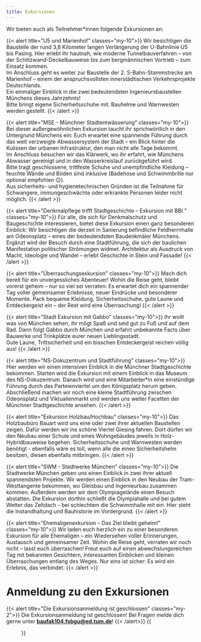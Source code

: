 ```yaml
---
title: Exkursionen
---
```

Wir bieten euch als Teilnehmer\*innen folgende Exkursionen an:

{{< alert title="U5 und Marienhof" classes="my-10">}}
Wir besichtigen die Baustelle der rund 3,8 Kilometer langen Verlängerung der U-Bahnlinie U5 bis Pasing. Hier erlebt ihr hautnah, wie moderne Tunnelbauverfahren – von der Schlitzwand-Deckelbauweise bis zum bergmännischen Vortrieb – zum Einsatz kommen.  
Im Anschluss geht es weiter zur Baustelle der 2. S-Bahn-Stammstrecke am Marienhof – einem der anspruchsvollsten innerstädtischen Verkehrsprojekte Deutschlands.  
Ein einmaliger Einblick in die zwei bedeutendsten Ingenieursbaustellen Münchens dieses Jahrzehnts!  
Bitte bringt eigene Sicherheitsschuhe mit. Bauhelme und Warnwesten werden gestellt.
{{< /alert >}}

{{< alert title="MSE - Münchner Stadtentwässerung" classes="my-10">}}
Bei dieser außergewöhnlichen Exkursion taucht ihr sprichwörtlich in den Untergrund Münchens ein: Euch erwartet eine spannende Führung durch das weit verzweigte Abwassersystem der Stadt – ein Blick hinter die Kulissen der urbanen Infrastruktur, den man nicht alle Tage bekommt.  
Im Anschluss besuchen wir das Klärwerk, wo ihr erfahrt, wie Münchens Abwasser gereinigt und in den Wasserkreislauf zurückgeführt wird.  
Bitte tragt geschlossene, trittfeste Schuhe und unempfindliche Kleidung – feuchte Wände und Böden sind inklusive (Badehose und Schwimmbrille nur optional empfohlen 😉).  
Aus sicherheits- und hygienetechnischen Gründen ist die Teilnahme für Schwangere, immungeschwächte oder erkrankte Personen leider nicht möglich.
{{< /alert >}}

{{< alert title="Denkmalpflege trifft Stadtgeschichte – Exkursion mit BBI " classes="my-10">}}
Für alle, die sich für Denkmalschutz und Baugeschichte interessieren, bietet diese Exkursion einen ganz besonderen Einblick: Wir besichtigen die derzeit in Sanierung befindliche Feldherrnhalle am Odeonsplatz – eines der bedeutendsten Baudenkmäler Münchens.  
Ergänzt wird der Besuch durch eine Stadtführung, die sich der baulichen Manifestation politischer Strömungen widmet. Architektur als Ausdruck von Macht, Ideologie und Wandel – erlebt Geschichte in Stein und Fassade!
{{< /alert >}}

{{< alert title="Überraschungsexkursion" classes="my-10">}}
Mach dich bereit für ein unvergessliches Abenteuer! Wohin die Reise geht, bleibt vorerst geheim – nur so viel sei verraten: Es erwartet dich ein spannender Tag voller gemeinsamer Erlebnisse, neuer Eindrücke und besonderer Momente. Pack bequeme Kleidung, Sicherheitsschuhe, gute Laune und Entdeckergeist ein – der Rest wird eine Überraschung!
{{< /alert >}}

{{< alert title="Stadt Exkursion mit Gabbo" classes="my-10">}}
Ihr wollt was von München sehen, ihr mögt Spaß und seid gut zu Fuß und auf dem Rad. Dann folgt Gabbo durch München und erfahrt unbekannte Facts über Bauwerke und Trinkplätze eurer neuen Lieblingsstadt.  
Gute Laune, Trittsicherheit und ein bisschen Entdeckergeist reichen völlig aus!
{{< /alert >}}

{{< alert title="NS-Dokuzentrum und Stadtführung" classes="my-10">}}
Hier werden wir einen intensiven Einblick in die Münchner Stadtgeschichte bekommen. Starten wird die Exkursion mit einem Einblick in das Museum des NS-Dokuzentrum. Danach wird und eine Mitarbeiter*in eine einstündige Führung durch das Parteienviertel um den Königsplatz herum geben. Abschließend machen wir noch eine kleine Stadtführung zwischen Odeonsplatz und Viktualienmarkt und werden uns weiter Facetten der Münchner Stadtgeschichte ansehen.
{{< /alert >}}

{{< alert title="Exkursion Holzbau/Hochbau" classes="my-10">}}
Das Holzbaubüro Bauart wird uns eine oder zwei ihrer aktuellen Baustellen zeigen. Dafür werden wir ins schöne Viertel Giesing fahren. Dort dürfen wir den Neubau einer Schule und eines Wohngebäudes jeweils in Holz-Hybridbauweise begehen. Sicherheitsschuhe und Warnwesten werden benötigt - ebenfalls wäre es toll, wenn alle die einen Sicherheitshelm besitzen, diesen ebenfalls mitbringen.
{{< /alert >}}

{{< alert title="SWM - Stadtwerke München" classes="my-10">}}
Die Stadtwerke München geben uns einen Einblick in zwei ihrer aktuell spannendsten Projekte. Wir werden einen Einblick in den Neubau der Tram-Westtangente bekommen, wo Gleisbau und Ingenieurbau zusammen kommen. Außerdem werden wir dem Olympiagelände einen Besuch abstatten. Die Exkursion dorthin schließt die Olympiahalle und bei gutem Wetter das Zeltdach - bei schlechtem die Schwimmhalle mit ein. Hier steht die Instandhaltung und Bauhistorie im Vordergrund.
{{< /alert >}}

{{< alert title="Ehemaligenexkursion – Das Ziel bleibt geheim!" classes="my-10">}}
Wir laden euch herzlich ein zu einer besonderen Exkursion für alle Ehemaligen – ein Wiedersehen voller Erinnerungen, Austausch und gemeinsamer Zeit. Wohin die Reise geht, verraten wir noch nicht – lasst euch überraschen! Freut euch auf einen abwechslungsreichen Tag mit bekannten Gesichtern, interessanten Einblicken und kleinen Überraschungen entlang des Weges. Nur eins ist sicher: Es wird ein Erlebnis, das verbindet.
{{< /alert >}}



# Anmeldung zu den Exkursionen

{{< alert title="Die Exkursionsanmeldung ist geschlossen" classes="my-2">}}
Die Exkursionsanmeldung ist geschlossen! Bei Fragen melde dich gerne unter **[baufak104.fsbgu@ed.tum.de](mailto:baufak104.fsbgu@ed.tum.de)**!
{{< /alert>}}
{{<figure class="inline-flex flex-col items-center w-full py-6" src="geschlossen.png">}}
